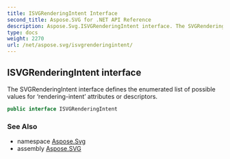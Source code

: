 ```yaml
---
title: ISVGRenderingIntent Interface
second_title: Aspose.SVG for .NET API Reference
description: Aspose.Svg.ISVGRenderingIntent interface. The SVGRenderingIntent interface defines the enumerated list of possible values for rendering-intent attributes or descriptors
type: docs
weight: 2270
url: /net/aspose.svg/isvgrenderingintent/
---
```

## ISVGRenderingIntent interface

The SVGRenderingIntent interface defines the enumerated list of possible values for ‘rendering-intent’ attributes or descriptors.

```csharp
public interface ISVGRenderingIntent
```

### See Also

* namespace [Aspose.Svg](../../aspose.svg/)
* assembly [Aspose.SVG](../../)

